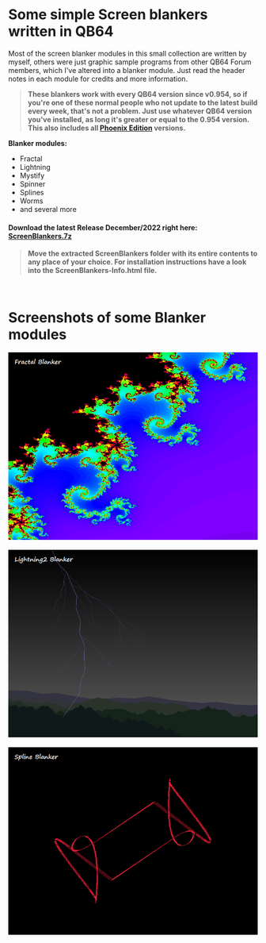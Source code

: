 # Some simple Screen blankers written in QB64
Most of the screen blanker modules in this small collection are written by myself, others were just graphic sample programs from other QB64 Forum members, which I've altered into a blanker module. Just read the header notes in each module for credits and more information.

>**These blankers work with every QB64 version since v0.954, so if you're one of these normal people who not update to the latest build every week, that's not a problem. Just use whatever QB64 version you've installed, as long it's greater or equal to the 0.954 version. This also includes all [Phoenix Edition](https://github.com/QB64-Phoenix-Edition/QB64pe/releases) versions.**

**Blanker modules:**

- Fractal
- Lightning
- Mystify
- Spinner
- Splines
- Worms
- and several more

#### Download the latest Release December/2022 right here: [ScreenBlankers.7z](https://github.com/RhoSigma-QB64/ScreenBlankers/raw/main/ScreenBlankers.7z)

>**Move the extracted ScreenBlankers folder with its entire contents to any place of your choice. For installation instructions have a look into the ScreenBlankers-Info.html file.**

<br>

# Screenshots of some Blanker modules
![Fractal](images/Fractal.png)
<br><br>
![Lightning2](images/Lightning2.png)
<br><br>
![Spline](images/Spline.png)
